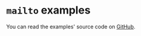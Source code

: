 # `mailto` examples

You can read the examples' source code on [GitHub](https://github.com/smaho-engineering/mailto/tree/master/example).
